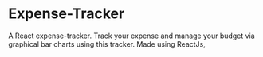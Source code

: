 # Expense-Tracker
A React expense-tracker. 
Track your expense and manage your budget via graphical bar charts using this tracker. Made using ReactJs, 
